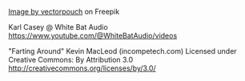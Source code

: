 <a href="https://www.freepik.com/free-vector/messy-attic-kids-room-interior-with-uncovered-bed-clutter-desk-scattered-clothes-toys_3586100.htm#page=4&query=Messy%20Gamer%20Room&position=46&from_view=search&track=ais">Image by vectorpouch</a> on Freepik

Karl Casey @ White Bat Audio https://www.youtube.com/@WhiteBatAudio/videos

"Farting Around"
Kevin MacLeod (incompetech.com)
Licensed under Creative Commons: By Attribution 3.0
http://creativecommons.org/licenses/by/3.0/
